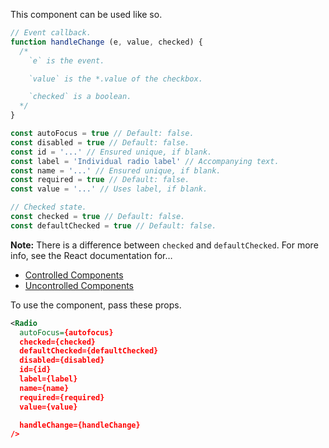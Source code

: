 This component can be used like so.

```js
// Event callback.
function handleChange (e, value, checked) {
  /*
    `e` is the event.

    `value` is the *.value of the checkbox.

    `checked` is a boolean.
  */
}

const autoFocus = true // Default: false.
const disabled = true // Default: false.
const id = '...' // Ensured unique, if blank.
const label = 'Individual radio label' // Accompanying text.
const name = '...' // Ensured unique, if blank.
const required = true // Default: false.
const value = '...' // Uses label, if blank.

// Checked state.
const checked = true // Default: false.
const defaultChecked = true // Default: false.
```

**Note:** There is a difference between `checked` and `defaultChecked`. For more info, see the React documentation for…

* [Controlled Components](https://facebook.github.io/react/docs/forms.html#controlled-components)
* [Uncontrolled Components](https://facebook.github.io/react/docs/forms.html#uncontrolled-components)

To use the component, pass these props.

```xml
<Radio
  autoFocus={autofocus}
  checked={checked}
  defaultChecked={defaultChecked}
  disabled={disabled}
  id={id}
  label={label}
  name={name}
  required={required}
  value={value}

  handleChange={handleChange}
/>
```